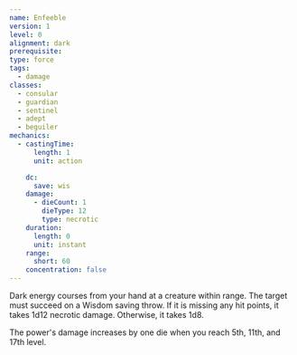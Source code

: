 ```yaml
---
name: Enfeeble
version: 1
level: 0
alignment: dark
prerequisite: 
type: force
tags:
  - damage
classes:
  - consular
  - guardian
  - sentinel
  - adept
  - beguiler
mechanics:
  - castingTime:
      length: 1
      unit: action

    dc:
      save: wis
    damage:
      - dieCount: 1
        dieType: 12
        type: necrotic
    duration:
      length: 0
      unit: instant
    range:
      short: 60
    concentration: false
---
```

Dark energy courses from your hand at a creature within range. The target must succeed on a Wisdom saving throw. If it is missing any hit points, it takes 1d12 necrotic damage. Otherwise, it takes 1d8.

The power's damage increases by one die when you reach 5th, 11th, and 17th level.
    